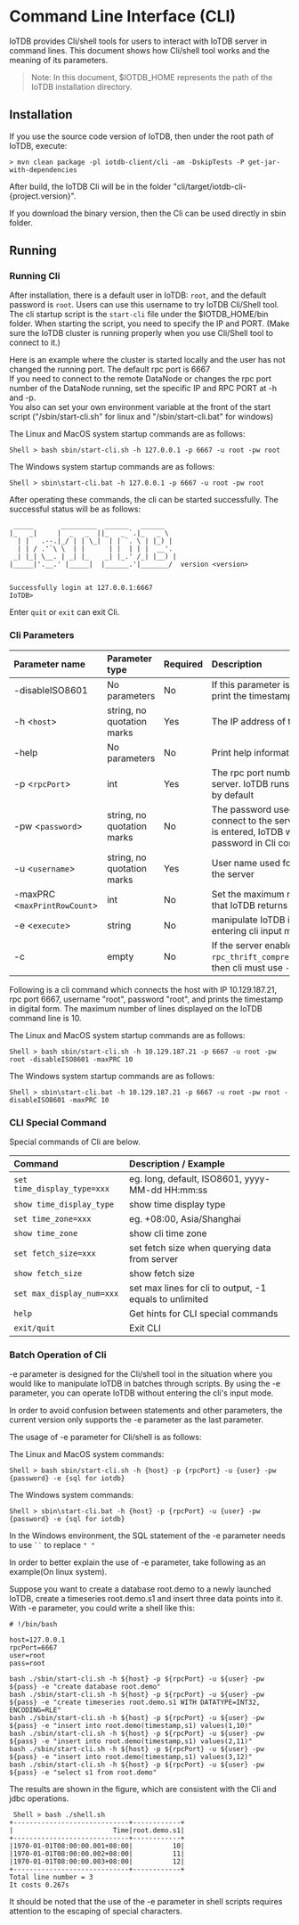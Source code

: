 <!--

    Licensed to the Apache Software Foundation (ASF) under one
    or more contributor license agreements.  See the NOTICE file
    distributed with this work for additional information
    regarding copyright ownership.  The ASF licenses this file
    to you under the Apache License, Version 2.0 (the
    "License"); you may not use this file except in compliance
    with the License.  You may obtain a copy of the License at
    
        http://www.apache.org/licenses/LICENSE-2.0
    
    Unless required by applicable law or agreed to in writing,
    software distributed under the License is distributed on an
    "AS IS" BASIS, WITHOUT WARRANTIES OR CONDITIONS OF ANY
    KIND, either express or implied.  See the License for the
    specific language governing permissions and limitations
    under the License.

-->

# Command Line Interface (CLI)


IoTDB provides Cli/shell tools for users to interact with IoTDB server in command lines. This document shows how Cli/shell tool works and the meaning of its parameters.

> Note: In this document, \$IOTDB\_HOME represents the path of the IoTDB installation directory.

## Installation

If you use the source code version of IoTDB, then under the root path of IoTDB, execute:

```shell
> mvn clean package -pl iotdb-client/cli -am -DskipTests -P get-jar-with-dependencies
```

After build, the IoTDB Cli will be in the folder "cli/target/iotdb-cli-{project.version}".

If you download the binary version, then the Cli can be used directly in sbin folder.

## Running 

### Running Cli

After installation, there is a default user in IoTDB: `root`, and the
default password is `root`. Users can use this username to try IoTDB Cli/Shell tool. The cli startup script is the `start-cli` file under the \$IOTDB\_HOME/bin folder. When starting the script, you need to specify the IP and PORT. (Make sure the IoTDB cluster is running properly when you use Cli/Shell tool to connect to it.)

Here is an example where the cluster is started locally and the user has not changed the running port. The default rpc port is
6667 <br>
If you need to connect to the remote DataNode or changes
the rpc port number of the DataNode running, set the specific IP and RPC PORT at -h and -p.<br>
You also can set your own environment variable at the front of the start script ("/sbin/start-cli.sh" for linux and "/sbin/start-cli.bat" for windows)

The Linux and MacOS system startup commands are as follows:

```shell
Shell > bash sbin/start-cli.sh -h 127.0.0.1 -p 6667 -u root -pw root
```

The Windows system startup commands are as follows:

```shell
Shell > sbin\start-cli.bat -h 127.0.0.1 -p 6667 -u root -pw root
```

After operating these commands, the cli can be started successfully. The successful status will be as follows:

```
 _____       _________  ______   ______
|_   _|     |  _   _  ||_   _ `.|_   _ \
  | |   .--.|_/ | | \_|  | | `. \ | |_) |
  | | / .'`\ \  | |      | |  | | |  __'.
 _| |_| \__. | _| |_    _| |_.' /_| |__) |
|_____|'.__.' |_____|  |______.'|_______/  version <version>


Successfully login at 127.0.0.1:6667
IoTDB>
```

Enter ```quit``` or `exit` can exit Cli.

### Cli Parameters

| Parameter name               | Parameter type             | Required | Description                                                  | Example             |
| :--------------------------- | :------------------------- | :------- | :----------------------------------------------------------- | :------------------ |
| -disableISO8601              | No parameters              | No       | If this parameter is set, IoTDB will print the timestamp in digital form | -disableISO8601     |
| -h <`host`>                  | string, no quotation marks | Yes      | The IP address of the IoTDB server                           | -h 10.129.187.21    |
| -help                        | No parameters              | No       | Print help information for IoTDB                             | -help               |
| -p <`rpcPort`>               | int                        | Yes      | The rpc port number of the IoTDB server. IoTDB runs on rpc port 6667 by default | -p 6667             |
| -pw <`password`>             | string, no quotation marks | No       | The password used for IoTDB to connect to the server. If no password is entered, IoTDB will ask for password in Cli command | -pw root            |
| -u <`username`>              | string, no quotation marks | Yes      | User name used for IoTDB to connect the server               | -u root             |
| -maxPRC <`maxPrintRowCount`> | int                        | No       | Set the maximum number of rows that IoTDB returns            | -maxPRC 10          |
| -e <`execute`>               | string                     | No       | manipulate IoTDB in batches without entering cli input mode  | -e "show databases" |
| -c                           | empty                      | No       | If the server enables `rpc_thrift_compression_enable=true`, then cli must use `-c` | -c                  |

Following is a cli command which connects the host with IP
10.129.187.21, rpc port 6667, username "root", password "root", and prints the timestamp in digital form. The maximum number of lines displayed on the IoTDB command line is 10.

The Linux and MacOS system startup commands are as follows:

```shell
Shell > bash sbin/start-cli.sh -h 10.129.187.21 -p 6667 -u root -pw root -disableISO8601 -maxPRC 10
```

The Windows system startup commands are as follows:

```shell
Shell > sbin\start-cli.bat -h 10.129.187.21 -p 6667 -u root -pw root -disableISO8601 -maxPRC 10
```

### CLI Special Command

Special commands of Cli are below.

| Command                     | Description / Example                                   |
| :-------------------------- | :------------------------------------------------------ |
| `set time_display_type=xxx` | eg. long, default, ISO8601, yyyy-MM-dd HH:mm:ss         |
| `show time_display_type`    | show time display type                                  |
| `set time_zone=xxx`         | eg. +08:00, Asia/Shanghai                               |
| `show time_zone`            | show cli time zone                                      |
| `set fetch_size=xxx`        | set fetch size when querying data from server           |
| `show fetch_size`           | show fetch size                                         |
| `set max_display_num=xxx`   | set max lines for cli to output, -1 equals to unlimited |
| `help`                      | Get hints for CLI special commands                      |
| `exit/quit`                 | Exit CLI                                                |


### Batch Operation of Cli

-e parameter is designed for the Cli/shell tool in the situation where you would like to manipulate IoTDB in batches through scripts. By using the -e parameter, you can operate IoTDB without entering the cli's input mode.

In order to avoid confusion between statements and other parameters, the current version only supports the -e parameter as the last parameter.

The usage of -e parameter for Cli/shell is as follows:

The Linux and MacOS system commands:

```shell
Shell > bash sbin/start-cli.sh -h {host} -p {rpcPort} -u {user} -pw {password} -e {sql for iotdb}
```

The Windows system commands:

```shell
Shell > sbin\start-cli.bat -h {host} -p {rpcPort} -u {user} -pw {password} -e {sql for iotdb}
```

In the Windows environment, the SQL statement of the -e parameter needs to use ` `` ` to replace `" "`

In order to better explain the use of -e parameter, take following as an example(On linux system).

Suppose you want to create a database root.demo to a newly launched IoTDB, create a timeseries root.demo.s1 and insert three data points into it. With -e parameter, you could write a shell like this:

```shell
# !/bin/bash

host=127.0.0.1
rpcPort=6667
user=root
pass=root

bash ./sbin/start-cli.sh -h ${host} -p ${rpcPort} -u ${user} -pw ${pass} -e "create database root.demo"
bash ./sbin/start-cli.sh -h ${host} -p ${rpcPort} -u ${user} -pw ${pass} -e "create timeseries root.demo.s1 WITH DATATYPE=INT32, ENCODING=RLE"
bash ./sbin/start-cli.sh -h ${host} -p ${rpcPort} -u ${user} -pw ${pass} -e "insert into root.demo(timestamp,s1) values(1,10)"
bash ./sbin/start-cli.sh -h ${host} -p ${rpcPort} -u ${user} -pw ${pass} -e "insert into root.demo(timestamp,s1) values(2,11)"
bash ./sbin/start-cli.sh -h ${host} -p ${rpcPort} -u ${user} -pw ${pass} -e "insert into root.demo(timestamp,s1) values(3,12)"
bash ./sbin/start-cli.sh -h ${host} -p ${rpcPort} -u ${user} -pw ${pass} -e "select s1 from root.demo"
```

The results are shown in the figure, which are consistent with the Cli and jdbc operations.

```shell
 Shell > bash ./shell.sh 
+-----------------------------+------------+
|                         Time|root.demo.s1|
+-----------------------------+------------+
|1970-01-01T08:00:00.001+08:00|          10|
|1970-01-01T08:00:00.002+08:00|          11|
|1970-01-01T08:00:00.003+08:00|          12|
+-----------------------------+------------+
Total line number = 3
It costs 0.267s
```

It should be noted that the use of the -e parameter in shell scripts requires attention to the escaping of special characters. 
